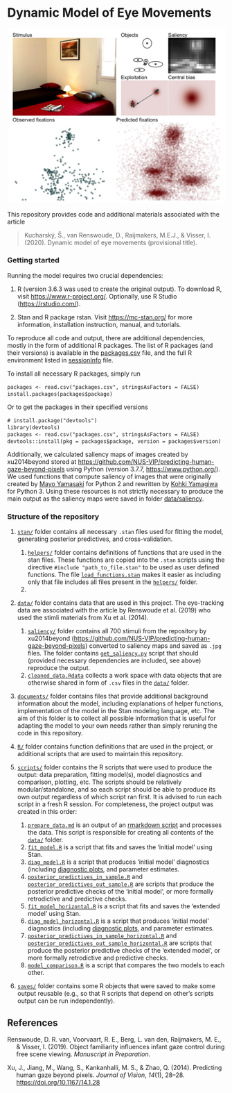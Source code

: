 Dynamic Model of Eye Movements
================

![](figures/fit_model/in_sample/xy/1251.jpg)

This repository provides code and additional materials associated with
the article

> Kucharský, Š., van Renswoude, D., Raijmakers, M.E.J., & Visser, I.
> (2020). Dynamic model of eye movements (provisional title).

### Getting started

Running the model requires two crucial dependencies:

1.  R (version 3.6.3 was used to create the original output). To
    download R, visit <https://www.r-project.org/>. Optionally, use R
    Studio (<https://rstudio.com/>).

2.  Stan and R package rstan. Visit <https://mc-stan.org/> for more
    information, installation instruction, manual, and tutorials.

To reproduce all code and output, there are additional dependencies,
mostly in the form of additional R packages. The list of R packages (and
their versions) is available in the [packages.csv](packages.csv) file,
and the full R environment listed in [sessionInfo](sessionInfo) file.

To install all necessary R packages, simply run

    packages <- read.csv("packages.csv", stringsAsFactors = FALSE)
    install.packages(packages$package)

Or to get the packages in their specified versions

    # install.package("devtools")
    library(devtools)
    packages <- read.csv("packages.csv", stringsAsFactors = FALSE)
    devtools::install(pkg = packages$package, version = packages$version)

Additionally, we calculated saliency maps of images created by
xu2014beyond stored at
<https://github.com/NUS-VIP/predicting-human-gaze-beyond-pixels> using
Python (version 3.7.7, <https://www.python.org/>). We used functions
that compute saliency of images that were originally created by [Mayo
Yamasaki](https://github.com/mayoyamasaki/saliency-map) for Python 2 and
rewritten by [Kohki Yamagiwa](https://github.com/tamanobi/saliency-map)
for Python 3. Using these resources is not strictly necessary to produce
the main output as the saliency maps were saved in folder
[data/saliency](data/saliency/).

### Structure of the repository

1.  [`stan/`](stan/) folder contains all necessary `.stan` files used
    for fitting the model, generating posterior predictives, and
    cross-validation.
    
    1.  [`helpers/`](stan/helpers) folder contains definitions of
        functions that are used in the stan files. These functions are
        copied into the `.stan` scripts using the directive `#include
        "path_to_file.stan"` to be used as user defined functions. The
        file [`load_functions.stan`](stan/helpers/load_functions.stan)
        makes it easier as including only that file includes all files
        present in the [`helpers/`](stan/helpers) folder.
    2.  
2.  [`data/`](data/) folder contains data that are used in this project.
    The eye-tracking data are associated with the article by Renswoude
    et al. (2019) who used the stimli materials from Xu et al. (2014).
    
    1.  [`saliency/`](data/saliency/) folder contains all 700 stimuli
        from the repository by xu2014beyond
        (<https://github.com/NUS-VIP/predicting-human-gaze-beyond-pixels>)
        converted to saliency maps and saved as `.jpg` files. The folder
        contains [`get_saliency.py`](data/saliency/get_saliency.py)
        script that should (provided necessary dependencies are
        included, see above) reproduce the output.
    2.  [`cleaned_data.Rdata`](data/cleaned_data.Rdata) collects a work
        space with data objects that are otherwise shared in form of
        `.csv` files in the [`data/`](data/) folder.

3.  [`documents/`](documents/) folder contains files that provide
    additional background information about the model, including
    explanations of helper functions, implementation of the model in the
    Stan modeling language, etc. The aim of this folder is to collect
    all possible information that is useful for adapting the model to
    your own needs rather than simply reruning the code in this
    repository.

4.  [`R/`](R/) folder contains function definitions that are used in the
    project, or additional scripts that are used to maintain this
    repository.

5.  [`scripts/`](scripts/) folder contains the R scripts that were used
    to produce the output: data preparation, fitting model(s), model
    diagnostics and comparison, plotting, etc. The scripts should be
    relatively modular/standalone, and so each script should be able to
    produce its own output regardless of which script ran first. It is
    advised to run each script in a fresh R session. For completeness,
    the project output was created in this order:
    
    1.  [`prepare_data.md`](scripts/prepare_data.md) is an output of an
        [rmarkdown script](scripts/prepare_data.Rmd) and processes the
        data. This script is responsible for creating all contents of
        the [`data/`](data/) folder.
    2.  [`fit_model.R`](scripts/fit_model.R) is a script that fits and
        saves the ‘initial model’ using Stan.
    3.  [`diag_model.R`](scripts/diag_model.R) is a script that produces
        ‘initial model’ diagnostics (including [diagnostic
        plots](figures/fit_model/par_diagnostics), and parameter
        estimates.
    4.  [`posterior_predictives_in_sample.R`](scripts/posterior_predictives_in_sample.R)
        and
        [`posterior_predictives_out_sample.R`](scripts/posterior_predictives_out_sample.R)
        are scripts that produce the posterior predictive checks of the
        ‘initial model’, or more formally retrodictive and predictive
        checks.
    5.  [`fit_model_horizontal.R`](scripts/fit_model_horizontal.R) is a
        script that fits and saves the ‘extended model’ using Stan.
    6.  [`diag_model_horizontal.R`](scripts/diag_model_horizontal.R) is
        a script that produces ‘initial model’ diagnostics (including
        [diagnostic
        plots](figures/fit_model_horizontal/par_diagnostics), and
        parameter estimates.
    7.  [`posterior_predictives_in_sample_horizontal.R`](scripts/posterior_predictives_in_sample_horizontal.R)
        and
        [`posterior_predictives_out_sample_horizontal.R`](scripts/posterior_predictives_out_sample_horizontal.R)
        are scripts that produce the posterior predictive checks of the
        ‘extended model’, or more formally retrodictive and predictive
        checks.
    8.  [`model_comparison.R`](scripts/model_comparison.R) is a script
        that compares the two models to each other.

6.  [`saves/`](saves/) folder contains some R objects that were saved to
    make some output reusable (e.g., so that R scripts that depend on
    other’s scripts output can be run independently).

## References

<div id="refs" class="references hanging-indent">

<div id="ref-renswoude2019object_familiarity">

Renswoude, D. R. van, Voorvaart, R. E., Berg, L. van den, Raijmakers, M.
E., & Visser, I. (2019). Object familiarity influences infant gaze
control during free scene viewing. *Manuscript in Preparation*.

</div>

<div id="ref-xu2014beyond">

Xu, J., Jiang, M., Wang, S., Kankanhalli, M. S., & Zhao, Q. (2014).
Predicting human gaze beyond pixels. *Journal of Vision*, *14*(1),
28–28. <https://doi.org/10.1167/14.1.28>

</div>

</div>
